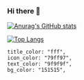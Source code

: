 ### Hi there 👋
[![Anurag's GitHub stats](https://github-readme-stats.vercel.app/api?username=felipeSima&count_private=true&show_icons=true&title_color=f75026&bg_color=2e2e2e&text_color=f5f5f5&icon_color=f75026&hide=issues,contribs)
](https://github.com/anuraghazra/github-readme-stats)

[![Top Langs](https://github-readme-stats.vercel.app/api/top-langs/?username=felipeSima&layout=compact)](https://github.com/anuraghazra/github-readme-stats)


    title_color: "fff",
    icon_color: "79ff97",
    text_color: "9f9f9f",
    bg_color: "151515",


<!--
**felipeSima/felipeSima** is a ✨ _special_ ✨ repository because its `README.md` (this file) appears on your GitHub profile.

Here are some ideas to get you started:

- 🔭 I’m currently working on ...
- 🌱 I’m currently learning ...
- 👯 I’m looking to collaborate on ...
- 🤔 I’m looking for help with ...
- 💬 Ask me about ...
- 📫 How to reach me: ...
- 😄 Pronouns: ...
- ⚡ Fun fact: ...
-->
